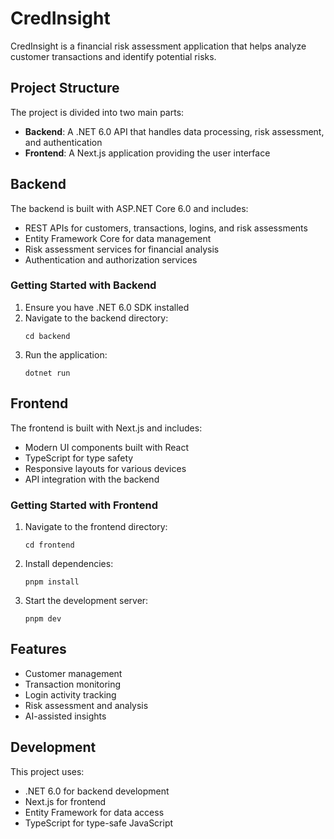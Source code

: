 # CredInsight

CredInsight is a financial risk assessment application that helps analyze customer transactions and identify potential risks.

## Project Structure

The project is divided into two main parts:

- **Backend**: A .NET 6.0 API that handles data processing, risk assessment, and authentication
- **Frontend**: A Next.js application providing the user interface

## Backend

The backend is built with ASP.NET Core 6.0 and includes:

- REST APIs for customers, transactions, logins, and risk assessments
- Entity Framework Core for data management
- Risk assessment services for financial analysis
- Authentication and authorization services

### Getting Started with Backend

1. Ensure you have .NET 6.0 SDK installed
2. Navigate to the backend directory:
   ```
   cd backend
   ```
3. Run the application:
   ```
   dotnet run
   ```

## Frontend

The frontend is built with Next.js and includes:

- Modern UI components built with React
- TypeScript for type safety
- Responsive layouts for various devices
- API integration with the backend

### Getting Started with Frontend

1. Navigate to the frontend directory:
   ```
   cd frontend
   ```
2. Install dependencies:
   ```
   pnpm install
   ```
3. Start the development server:
   ```
   pnpm dev
   ```

## Features

- Customer management
- Transaction monitoring
- Login activity tracking
- Risk assessment and analysis
- AI-assisted insights

## Development

This project uses:

- .NET 6.0 for backend development
- Next.js for frontend
- Entity Framework for data access
- TypeScript for type-safe JavaScript
